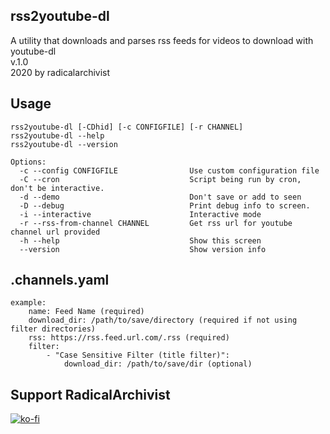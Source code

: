 ## rss2youtube-dl
A utility that downloads and parses rss feeds for videos to download with youtube-dl  
v.1.0  
2020 by radicalarchivist  

## Usage
    rss2youtube-dl [-CDhid] [-c CONFIGFILE] [-r CHANNEL]
    rss2youtube-dl --help
    rss2youtube-dl --version

    Options:
      -c --config CONFIGFILE                Use custom configuration file             
      -C --cron                             Script being run by cron, don't be interactive.
      -d --demo                             Don't save or add to seen
      -D --debug                            Print debug info to screen.
      -i --interactive                      Interactive mode
      -r --rss-from-channel CHANNEL         Get rss url for youtube channel url provided
      -h --help                             Show this screen
      --version                             Show version info

## .channels.yaml
    example:
        name: Feed Name (required)
        download_dir: /path/to/save/directory (required if not using filter directories)
        rss: https://rss.feed.url.com/.rss (required)
        filter: 
            - "Case Sensitive Filter (title filter)":
                download_dir: /path/to/save/dir (optional)

## Support RadicalArchivist
[![ko-fi](https://ko-fi.com/img/githubbutton_sm.svg)](https://ko-fi.com/N4N53F7TD)